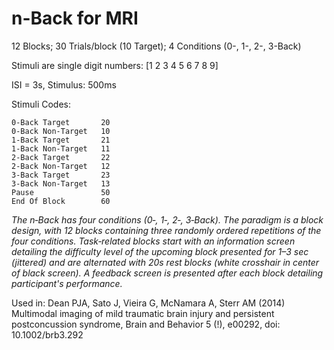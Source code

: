# n-Back for MRI

12 Blocks; 30 Trials/block (10 Target); 4 Conditions (0-, 1-, 2-, 3-Back)

Stimuli are single digit numbers: [1 2 3 4 5 6 7 8 9]

ISI = 3s, Stimulus: 500ms

Stimuli Codes:

	0-Back Target       20 
	0-Back Non-Target   10
	1-Back Target       21
	1-Back Non-Target   11
	2-Back Target       22
	2-Back Non-Target   12
	3-Back Target       23
	3-Back Non-Target   13
	Pause               50
	End Of Block        60


_The n‐Back has four conditions (0‐, 1‐, 2‐, 3‐Back). 
The paradigm is a block design, with 12 blocks containing three randomly ordered repetitions of the four conditions. 
Task‐related blocks start with an information screen detailing the difficulty level of the upcoming block presented for 1–3 sec (jittered) 
and are alternated with 20s rest blocks (white crosshair in center of black screen). 
A feedback screen is presented after each block detailing participant's performance._  

Used in: Dean PJA, Sato J, Vieira G, McNamara A, Sterr AM (2014) 
Multimodal imaging of mild traumatic brain injury and persistent postconcussion syndrome, Brain and Behavior 5 (!), e00292, doi: 10.1002/brb3.292
